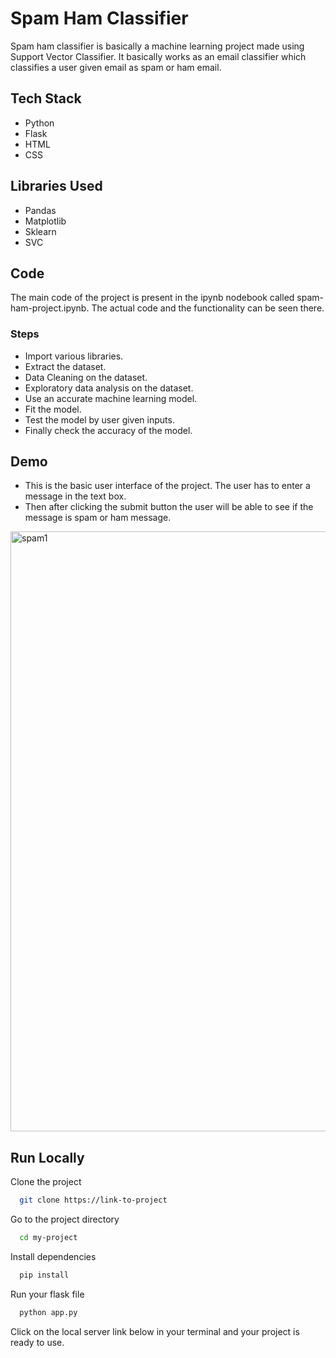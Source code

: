 
# Spam Ham Classifier

Spam ham classifier is basically a machine learning project made using Support Vector Classifier. It basically works as an email classifier which classifies a user given email as spam or ham email.





## Tech Stack

* Python
* Flask
* HTML
* CSS
## Libraries Used

* Pandas
* Matplotlib
* Sklearn
* SVC


## Code

The main code of the project is present in the ipynb nodebook called spam-ham-project.ipynb. The actual code and the functionality can be seen there.

### Steps

* Import various libraries.
* Extract the dataset.
* Data Cleaning on the dataset.
* Exploratory data analysis on the dataset.
* Use an accurate machine learning model.
* Fit the model.
* Test the model by user given inputs.
* Finally check the accuracy of the model.

  
## Demo

* This is the basic user interface of the project. The user has to enter a message in the text box.
* Then after clicking the submit button the user will be able to see if the message is spam or ham message.


<img width="960" alt="spam1" src="https://github.com/santhosh207/spam-ham-project./assets/108936941/1e348cfb-8262-4d2a-8f99-ccab4d6138ee">



## Run Locally

Clone the project

```bash
  git clone https://link-to-project
```

Go to the project directory

```bash
  cd my-project
```

Install dependencies

```bash
  pip install
```

Run your flask file 

```bash
  python app.py
```
Click on the local server link below in your terminal and your project is ready to use.
